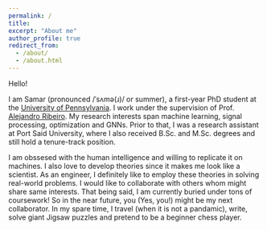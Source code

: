 ```yaml
---
permalink: /
title: 
excerpt: "About me"
author_profile: true
redirect_from: 
  - /about/
  - /about.html
---
```


Hello! 

I am Samar (pronounced /ˈsʌmə(ɹ)/ or summer), a first-year PhD student at the <a href="https://www.upenn.edu/">University of Pennsylvania</a>. I work under the supervision of Prof. <a href="https://alelab.seas.upenn.edu/alejandro-ribeiro/">Alejandro Ribeiro</a>. My research interests span machine learning, signal processing, optimization and GNNs. Prior to that, I was a research assistant at Port Said University, where I also received B.Sc. and M.Sc. degrees and still hold a tenure-track position. 

I am obssesed with the human intelligence and willing to replicate it on machines. I also love to develop theories since it makes me look like a scientist. As an engineer, I definitely like to employ these theories in solving real-world problems. I would like to collaborate with others whom might share same interests. That being said, I am currently buried under tons of coursework! So in the near future, you (Yes, you!) might be my next collaborator. In my spare time, I travel (when it is not a pandamic), write, solve giant Jigsaw puzzles and pretend to be a beginner chess player. 

